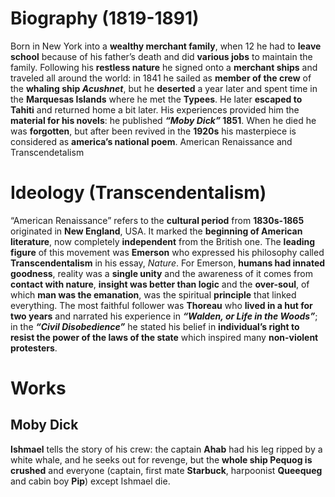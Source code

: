 # Biography (1819-1891)
Born in New York into a **wealthy merchant family**, when 12 he had to **leave school** because of his father’s death and did **various jobs** to maintain the family. Following his **restless nature** he signed onto a **merchant ships** and traveled all around the world: in 1841 he sailed as **member of the crew** of the **whaling ship _Acushnet_**, but he **deserted** a year later and spent time in the **Marquesas Islands** where he met the **Typees**. He later **escaped to Tahiti** and returned home a bit later. His experiences provided him the **material for his novels**: he published **_“Moby Dick”_ 1851**. When he died he was **forgotten**, but after been revived in the **1920s** his masterpiece is considered as **america’s national poem**.
American Renaissance and Transcendetalism
# Ideology (Transcendentalism)
“American Renaissance” refers to the **cultural period** from **1830s-1865** originated in **New England**, USA. It marked the **beginning of American literature**, now completely **independent** from the British one. The **leading figure** of this movement was **Emerson** who expressed his philosophy called **Transcendentalism** in his essay, _Nature_. For Emerson, **humans had innated goodness**, reality was a **single unity** and the awareness of it comes from **contact with nature**, **insight was better than logic** and the **over-soul**, of which **man was the emanation**, was the spiritual **principle** that linked everything. The most faithful follower was **Thoreau** who **lived in a hut for two years** and narrated his experience in **_“Walden, or Life in the Woods”_**; in the **_“Civil Disobedience”_** he stated his belief in **individual’s right to resist the power of the laws of the state** which inspired many **non-violent protesters**.
# Works
## Moby Dick
**Ishmael** tells the story of his crew: the captain **Ahab** had his leg ripped by a white whale, and he seeks out for revenge, but the **whole ship Pequog is crushed** and everyone (captain, first mate **Starbuck**, harpoonist **Queequeg** and cabin boy **Pip**) except Ishmael die.
